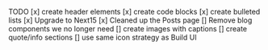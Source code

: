TODO
[x] create header elements
[x] create code blocks
[x] create bulleted lists
[x] Upgrade to Next15
[x] Cleaned up the Posts page
[] Remove blog components we no longer need
[] create images with captions
[] create quote/info sections
[] use same icon strategy as Build UI
